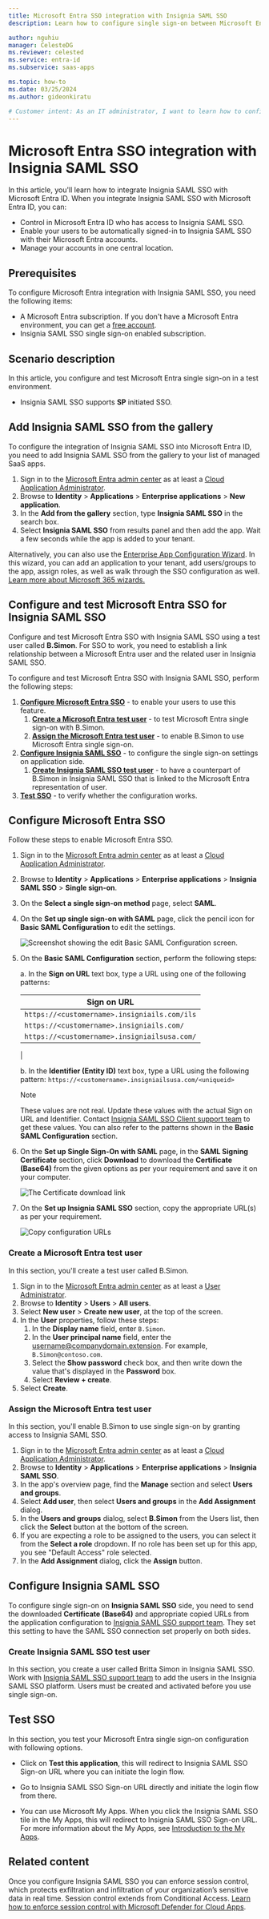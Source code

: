 ```yaml
---
title: Microsoft Entra SSO integration with Insignia SAML SSO
description: Learn how to configure single sign-on between Microsoft Entra ID and Insignia SAML SSO.

author: nguhiu
manager: CelesteDG
ms.reviewer: celested
ms.service: entra-id
ms.subservice: saas-apps

ms.topic: how-to
ms.date: 03/25/2024
ms.author: gideonkiratu

# Customer intent: As an IT administrator, I want to learn how to configure single sign-on between Microsoft Entra ID and Insignia SAML SSO so that I can control who has access to Insignia SAML SSO, enable automatic sign-in with Microsoft Entra accounts, and manage my accounts in one central location.
---
```

# Microsoft Entra SSO integration with Insignia SAML SSO

In this article,  you'll learn how to integrate Insignia SAML SSO with Microsoft Entra ID. When you integrate Insignia SAML SSO with Microsoft Entra ID, you can:

* Control in Microsoft Entra ID who has access to Insignia SAML SSO.
* Enable your users to be automatically signed-in to Insignia SAML SSO with their Microsoft Entra accounts.
* Manage your accounts in one central location.


## Prerequisites

To configure Microsoft Entra integration with Insignia SAML SSO, you need the following items:

* A Microsoft Entra subscription. If you don't have a Microsoft Entra environment, you can get a [free account](https://azure.microsoft.com/free/).
* Insignia SAML SSO single sign-on enabled subscription.

## Scenario description

In this article,  you configure and test Microsoft Entra single sign-on in a test environment.

* Insignia SAML SSO supports **SP** initiated SSO.

## Add Insignia SAML SSO from the gallery

To configure the integration of Insignia SAML SSO into Microsoft Entra ID, you need to add Insignia SAML SSO from the gallery to your list of managed SaaS apps.

1. Sign in to the [Microsoft Entra admin center](https://entra.microsoft.com) as at least a [Cloud Application Administrator](~/identity/role-based-access-control/permissions-reference.md#cloud-application-administrator).
1. Browse to **Identity** > **Applications** > **Enterprise applications** > **New application**.
1. In the **Add from the gallery** section, type **Insignia SAML SSO** in the search box.
1. Select **Insignia SAML SSO** from results panel and then add the app. Wait a few seconds while the app is added to your tenant.

 Alternatively, you can also use the [Enterprise App Configuration Wizard](https://portal.office.com/AdminPortal/home?Q=Docs#/azureadappintegration). In this wizard, you can add an application to your tenant, add users/groups to the app, assign roles, as well as walk through the SSO configuration as well. [Learn more about Microsoft 365 wizards.](/microsoft-365/admin/misc/azure-ad-setup-guides)

<a name='configure-and-test-azure-ad-sso-for-insignia-saml-sso'></a>

## Configure and test Microsoft Entra SSO for Insignia SAML SSO

Configure and test Microsoft Entra SSO with Insignia SAML SSO using a test user called **B.Simon**. For SSO to work, you need to establish a link relationship between a Microsoft Entra user and the related user in Insignia SAML SSO.

To configure and test Microsoft Entra SSO with Insignia SAML SSO, perform the following steps:

1. **[Configure Microsoft Entra SSO](#configure-azure-ad-sso)** - to enable your users to use this feature.
    1. **[Create a Microsoft Entra test user](#create-an-azure-ad-test-user)** - to test Microsoft Entra single sign-on with B.Simon.
    2. **[Assign the Microsoft Entra test user](#assign-the-azure-ad-test-user)** - to enable B.Simon to use Microsoft Entra single sign-on.
2. **[Configure Insignia SAML SSO](#configure-insignia-saml-sso)** - to configure the single sign-on settings on application side.
    1. **[Create Insignia SAML SSO test user](#create-insignia-saml-sso-test-user)** - to have a counterpart of B.Simon in Insignia SAML SSO that is linked to the Microsoft Entra representation of user.
3. **[Test SSO](#test-sso)** - to verify whether the configuration works.

<a name='configure-azure-ad-sso'></a>

## Configure Microsoft Entra SSO

Follow these steps to enable Microsoft Entra SSO.

1. Sign in to the [Microsoft Entra admin center](https://entra.microsoft.com) as at least a [Cloud Application Administrator](~/identity/role-based-access-control/permissions-reference.md#cloud-application-administrator).
1. Browse to **Identity** > **Applications** > **Enterprise applications** > **Insignia SAML SSO** > **Single sign-on**.
1. On the **Select a single sign-on method** page, select **SAML**.
1. On the **Set up single sign-on with SAML** page, click the pencil icon for **Basic SAML Configuration** to edit the settings.

   ![Screenshot showing the edit Basic SAML Configuration screen.](common/edit-urls.png)

1. On the **Basic SAML Configuration** section, perform the following steps:

	a. In the **Sign on URL** text box, type a URL using one of the following patterns:
	
   | Sign on URL|
   |------------|
   | `https://<customername>.insigniails.com/ils` |
   | `https://<customername>.insigniails.com/` |
   | `https://<customername>.insigniailsusa.com/` |
   |
	
	b. In the **Identifier (Entity ID)** text box, type a URL using the following pattern:
    `https://<customername>.insigniailsusa.com/<uniqueid>`

	> [!NOTE]
	> These values are not real. Update these values with the actual Sign on URL and Identifier. Contact [Insignia SAML SSO Client support team](https://www.insigniasoftware.com/Support) to get these values. You can also refer to the patterns shown in the **Basic SAML Configuration** section.

1. On the **Set up Single Sign-On with SAML** page, in the **SAML Signing Certificate** section, click **Download** to download the **Certificate (Base64)** from the given options as per your requirement and save it on your computer.

	![The Certificate download link](common/certificatebase64.png)

1. On the **Set up Insignia SAML SSO** section, copy the appropriate URL(s) as per your requirement.

	![Copy configuration URLs](common/copy-configuration-urls.png)

<a name='create-an-azure-ad-test-user'></a>

### Create a Microsoft Entra test user

In this section, you'll create a test user called B.Simon.

1. Sign in to the [Microsoft Entra admin center](https://entra.microsoft.com) as at least a [User Administrator](~/identity/role-based-access-control/permissions-reference.md#user-administrator).
1. Browse to **Identity** > **Users** > **All users**.
1. Select **New user** > **Create new user**, at the top of the screen.
1. In the **User** properties, follow these steps:
   1. In the **Display name** field, enter `B.Simon`.  
   1. In the **User principal name** field, enter the username@companydomain.extension. For example, `B.Simon@contoso.com`.
   1. Select the **Show password** check box, and then write down the value that's displayed in the **Password** box.
   1. Select **Review + create**.
1. Select **Create**.

<a name='assign-the-azure-ad-test-user'></a>

### Assign the Microsoft Entra test user

In this section, you'll enable B.Simon to use single sign-on by granting access to Insignia SAML SSO.

1. Sign in to the [Microsoft Entra admin center](https://entra.microsoft.com) as at least a [Cloud Application Administrator](~/identity/role-based-access-control/permissions-reference.md#cloud-application-administrator).
1. Browse to **Identity** > **Applications** > **Enterprise applications** > **Insignia SAML SSO**.
3. In the app's overview page, find the **Manage** section and select **Users and groups**.
4. Select **Add user**, then select **Users and groups** in the **Add Assignment** dialog.
5. In the **Users and groups** dialog, select **B.Simon** from the Users list, then click the **Select** button at the bottom of the screen.
6. If you are expecting a role to be assigned to the users, you can select it from the **Select a role** dropdown. If no role has been set up for this app, you see "Default Access" role selected.
7. In the **Add Assignment** dialog, click the **Assign** button.

## Configure Insignia SAML SSO

To configure single sign-on on **Insignia SAML SSO** side, you need to send the downloaded **Certificate (Base64)** and appropriate copied URLs from the application configuration to [Insignia SAML SSO support team](https://www.insigniasoftware.com/Support). They set this setting to have the SAML SSO connection set properly on both sides.

### Create Insignia SAML SSO test user

In this section, you create a user called Britta Simon in Insignia SAML SSO. Work with [Insignia SAML SSO support team](https://www.insigniasoftware.com/Support) to add the users in the Insignia SAML SSO platform. Users must be created and activated before you use single sign-on.

## Test SSO

In this section, you test your Microsoft Entra single sign-on configuration with following options. 

* Click on **Test this application**, this will redirect to Insignia SAML SSO Sign-on URL where you can initiate the login flow. 

* Go to Insignia SAML SSO Sign-on URL directly and initiate the login flow from there.

* You can use Microsoft My Apps. When you click the Insignia SAML SSO tile in the My Apps, this will redirect to Insignia SAML SSO Sign-on URL. For more information about the My Apps, see [Introduction to the My Apps](https://support.microsoft.com/account-billing/sign-in-and-start-apps-from-the-my-apps-portal-2f3b1bae-0e5a-4a86-a33e-876fbd2a4510).

## Related content

Once you configure Insignia SAML SSO you can enforce session control, which protects exfiltration and infiltration of your organization’s sensitive data in real time. Session control extends from Conditional Access. [Learn how to enforce session control with Microsoft Defender for Cloud Apps](/cloud-app-security/proxy-deployment-aad).
